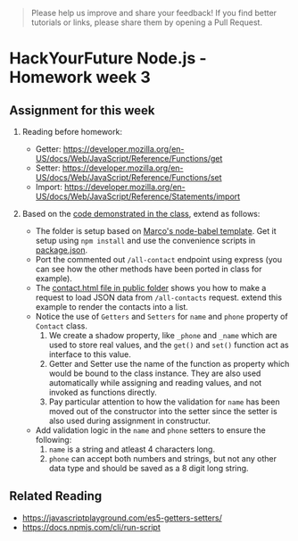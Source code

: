 > Please help us improve and share your feedback! If you find better tutorials or links, please share them by opening a Pull Request.

# HackYourFuture Node.js - Homework week 3

## Assignment for this week

1. Reading before homework:

	* Getter:
	https://developer.mozilla.org/en-US/docs/Web/JavaScript/Reference/Functions/get
	* Setter: https://developer.mozilla.org/en-US/docs/Web/JavaScript/Reference/Functions/set
	* Import: https://developer.mozilla.org/en-US/docs/Web/JavaScript/Reference/Statements/import

1. Based on the [code demonstrated in the class](../classwork), extend as follows:

	* The folder is setup based on [Marco's node-babel template](https://github.com/pmcalabrese/node-babel). Get it setup using `npm install` and use the convenience scripts in [package.json](./package.json).
	* Port the commented out `/all-contact` endpoint using express (you can see how the other methods have been ported in class for example).
	* The [contact.html file in public folder](../classwork/public/contacts.html) shows you how to make a request to load JSON data from `/all-contacts` request. extend this example to render the contacts into a list.
	* Notice the use of `Getters` and `Setters` for `name` and `phone` property of `Contact` class.
		1. We create a shadow property, like `_phone` and `_name` which are used to store real values, and the `get()` and `set()` function act as interface to this value.
		1. Getter and Setter use the name of the function as property which would be bound to the class instance. They are also used automatically while assigning and reading values, and not invoked as functions directly.
		1. Pay particular attention to how the validation for `name` has been moved out of the constructor into the setter since the setter is also used during assignment in constructur.
	* Add validation logic in the `name` and `phone` setters to ensure the following:
		1. `name` is a string and atleast 4 characters long.
		1. `phone` can accept both numbers and strings, but not any other data type and should be saved as a 8 digit long string. 

## Related Reading

* https://javascriptplayground.com/es5-getters-setters/
* https://docs.npmjs.com/cli/run-script
